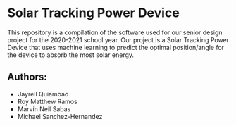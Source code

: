 # Solar Tracking Power Device

This repository is a compilation of the software used for our senior design project for the 2020-2021 school year. Our project is a Solar Tracking Power Device that uses machine learning to predict the optimal position/angle for the device to absorb the most solar energy. 

## Authors:
* Jayrell Quiambao
* Roy Matthew Ramos
* Marvin Neil Sabas
* Michael Sanchez-Hernandez




